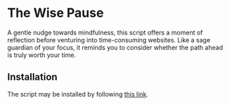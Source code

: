 # The Wise Pause

A gentle nudge towards mindfulness, this script offers a moment of reflection before venturing into time-consuming websites. Like a sage guardian of your focus, it reminds you to consider whether the path ahead is truly worth your time.

## Installation

The script may be installed by following [this link](https://github.com/m4jr0/the-wise-pause/wiki/Install-The-Wise-Pause).
